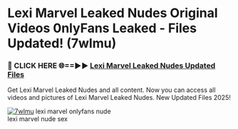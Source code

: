 # Lexi Marvel Leaked Nudes Original Videos 0nlyFans Leaked - Files Updated! (7wlmu)

<h3>🔴 CLICK HERE 🌐==►► <a href="https://tinyurl.com/yrmya6cz" rel="nofollow">Lexi Marvel Leaked Nudes Updated Files</a></h3>

Get Lexi Marvel Leaked Nudes and all content. Now you can access all videos and pictures of Lexi Marvel Leaked Nudes. New Updated Files 2025!

[![7wlmu](https://i.imgur.com/FMdXYCs.gif)](https://tinyurl.com/yrmya6cz)
lexi marvel onlyfans nude<br>
lexi marvel nude sex